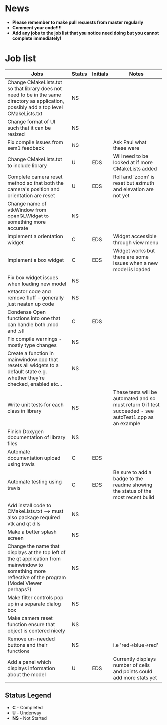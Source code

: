 # News  
- **Please remember to make pull requests from master regularly**
- **Comment your code!!!!** 
- **Add any jobs to the job list that you notice need doing but you cannot complete immediately!**

# Job list

|Jobs|Status|Initials|Notes|
|----|------|--------|-----|
|Change CMakeLists.txt so that library does not need to be in the same directory as application, possibly add a top level CMakeLists.txt|NS|||
|Change format of UI such that it can be resized|NS|||
|Fix compile issues from sem1 feedback|NS||Ask Paul what these were|
|Change CMakeLists.txt to include library|U|EDS|Will need to be looked at if more CMakeLists added|
|Complete camera reset method so that both the camera's position and orientation are reset|U|EDS|Roll and 'zoom' is reset but azimuth and elevation are not yet|
|Change name of vtkWindow from openGLWidget to something more accurate|NS|||
|Implement a orientation widget|C|EDS|Widget accessible through view menu|
|Implement a box widget|C|EDS|Widget works but there are some issues when a new model is loaded|
|Fix box widget issues when loading new model|NS|||
|Refactor code and remove fluff - generally just neaten up code|NS|||
|Condense Open functions into one that can handle both .mod and .stl|C|EDS||
|Fix compile warnings - mostly type changes|NS|||
|Create a function in mainwindow.cpp that resets all widgets to a default state e.g. whether they're checked, enabled etc...|NS|||
|Write unit tests for each class in library|NS||These tests will be automated and so must return 0 if test succeeded - see autoTest1.cpp as an example|
|Finish Doxygen documentation of library files|NS|||
|Automate documentation upload using travis|C|EDS||
|Automate testing using travis|C|EDS|Be sure to add a badge to the readme showing the status of the most recent build|
|Add install code to CMakeLists.txt --> must also package required vtk and qt dlls|NS|||
|Make a better splash screen|NS|||
|Change the name that displays at the top left of the qt application from mainwindow to something more reflective of the program (Model Viewer perhaps?)|NS|||
|Make filter controls pop up in a separate dialog box|NS|||
|Make camera reset function ensure that object is centered nicely|NS|||
|Remove un-needed buttons and their functions |NS||i.e 'red->blue->red'|
|Add a panel which displays information about the model|U|EDS|Currently displays number of cells and points could add more stats yet|

## Status Legend
- **C** - Completed  
- **U** - Underway  
- **NS** - Not Started  
